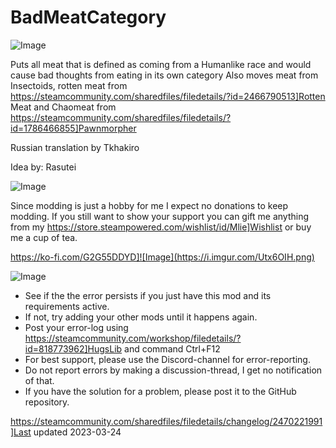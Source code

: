 # BadMeatCategory

![Image](https://i.imgur.com/buuPQel.png)


Puts all meat that is defined as coming from a Humanlike race and would cause bad thoughts from eating in its own category 
Also moves meat from Insectoids, rotten meat from https://steamcommunity.com/sharedfiles/filedetails/?id=2466790513]Rotten Meat and Chaomeat from https://steamcommunity.com/sharedfiles/filedetails/?id=1786466855]Pawnmorpher

Russian translation by Tkhakiro

Idea by: Rasutei 
	
![Image](https://i.imgur.com/O0IIlYj.png)

Since modding is just a hobby for me I expect no donations to keep modding. If you still want to show your support you can gift me anything from my https://store.steampowered.com/wishlist/id/Mlie]Wishlist or buy me a cup of tea.

https://ko-fi.com/G2G55DDYD]![Image](https://i.imgur.com/Utx6OIH.png)


![Image](https://i.imgur.com/PwoNOj4.png)



-  See if the the error persists if you just have this mod and its requirements active.
-  If not, try adding your other mods until it happens again.
-  Post your error-log using https://steamcommunity.com/workshop/filedetails/?id=818773962]HugsLib and command Ctrl+F12
-  For best support, please use the Discord-channel for error-reporting.
-  Do not report errors by making a discussion-thread, I get no notification of that.
-  If you have the solution for a problem, please post it to the GitHub repository.




https://steamcommunity.com/sharedfiles/filedetails/changelog/2470221991]Last updated 2023-03-24
